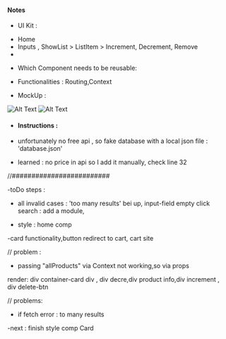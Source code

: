 #### Notes

- UI Kit :

* Home
* Inputs , ShowList > ListItem > Increment, Decrement, Remove
*

- Which Component needs to be reusable:

- Functionalities : Routing,Context

- MockUp :

![Alt Text](https://media.giphy.com/media/m3aR6S8FVG9Uwp23eB/giphy.gif)
![Alt Text](https://media.giphy.com/media/3Oi4H9UAaJqR5GYFCR/giphy.gif)

- #### Instructions :

- unfortunately no free api , so fake database with a local json file : 'database.json'

- learned : no price in api so I add it manually, check line 32

//#########################

-toDo steps :

- all invalid cases : 'too many results' bei up, input-field empty click search : add a module,

- style : home comp

-card functionality,button redirect to cart, cart site

// problem :

- passing "allProducts" via Context not working,so via props

render: div container-card div , div decre,div product info,div increment , div delete-btn

// problems:

- if fetch error : to many results

-next : finish style comp Card
